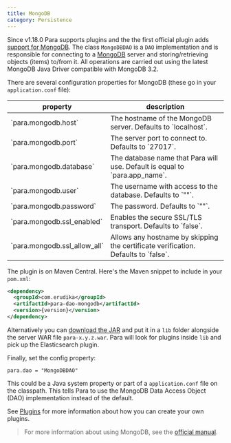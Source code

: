 ```yaml
---
title: MongoDB
category: Persistence
---
```


Since v1.18.0 Para supports plugins and the the first official plugin adds [support for MongoDB](https://github.com/Erudika/para-dao-mongodb).
The class `MongoDBDAO` is a `DAO` implementation and is responsible for connecting to a [MongoDB](https://www.mongodb.org/)
server and storing/retrieving objects (items) to/from it. All operations are carried out using the latest MongoDB
Java Driver compatible with MongoDB 3.2.

There are several configuration properties for MongoDB (these go in your `application.conf` file):

<table class="table table-striped">
	<thead>
		<tr>
			<th>property</th>
			<th>description</th>
		</tr>
	</thead>
	<tbody>
		<tr><td>`para.mongodb.host`</td><td> The hostname of the MongoDB server. Defaults to `localhost`.</td></tr>
		<tr><td>`para.mongodb.port`</td><td> The server port to connect to. Defaults to `27017`.</td></tr>
		<tr><td>`para.mongodb.database`</td><td> The database name that Para will use. Default is equal to `para.app_name`.</td></tr>
		<tr><td>`para.mongodb.user`</td><td> The username with access to the database. Defaults to `""`.</td></tr>
		<tr><td>`para.mongodb.password`</td><td> The password. Defaults to `""`.</td></tr>
		<tr><td>`para.mongodb.ssl_enabled`</td><td> Enables the secure SSL/TLS transport. Defaults to `false`.</td></tr>
		<tr><td>`para.mongodb.ssl_allow_all`</td><td> Allows any hostname by skipping the certificate verification. Defaults to `false`.</td></tr>
	</tbody>
</table>

The plugin is on Maven Central. Here's the Maven snippet to include in your `pom.xml`:

```xml
<dependency>
  <groupId>com.erudika</groupId>
  <artifactId>para-dao-mongodb</artifactId>
  <version>{version}</version>
</dependency>
```

Alternatively you can [download the JAR](https://github.com/Erudika/para-dao-mongodb/releases) and put it in a
`lib` folder alongside the server WAR file `para-x.y.z.war`. Para will look for plugins inside `lib` and pick up
the Elasticsearch plugin.

Finally, set the config property:
```
para.dao = "MongoDBDAO"
```
This could be a Java system property or part of a `application.conf` file on the classpath.
This tells Para to use the MongoDB Data Access Object (DAO) implementation instead of the default.

See [Plugins](#008-plugins) for more information about how you can create your own plugins.

> For more information about using MongoDB, see the [official manual](https://docs.mongodb.org/manual/).
